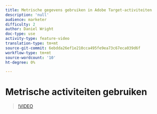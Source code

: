 ```yaml
---
title: Metrische gegevens gebruiken in Adobe Target-activiteiten
description: 'null'
audience: marketer
difficulty: 2
author: Daniel Wright
doc-type: use
activity-type: feature-video
translation-type: tm+mt
source-git-commit: 6ebdda26ef1e210cca495fe9ea73c67eca039d6f
workflow-type: tm+mt
source-wordcount: '10'
ht-degree: 0%

---
```



# Metrische activiteiten gebruiken

>[!VIDEO](https://video.tv.adobe.com/v/17380/?quality=12)